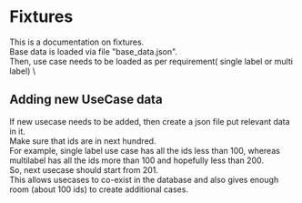# Fixtures
This is a documentation on fixtures. \
Base data is loaded via file "base_data.json". \
Then, use case needs to be loaded as per requirement( single label or multi label) \

## Adding new UseCase data
If new usecase needs to be added, then create a json file put relevant data in it. \
Make sure that ids are in next hundred. \
For example, single label use case has all the ids less than 100, whereas multilabel has all the ids more than 100 and hopefully less than 200. \
So, next usecase should start from 201. \
This allows usecases to co-exist in the database and also gives enough room (about 100 ids) to create additional cases.